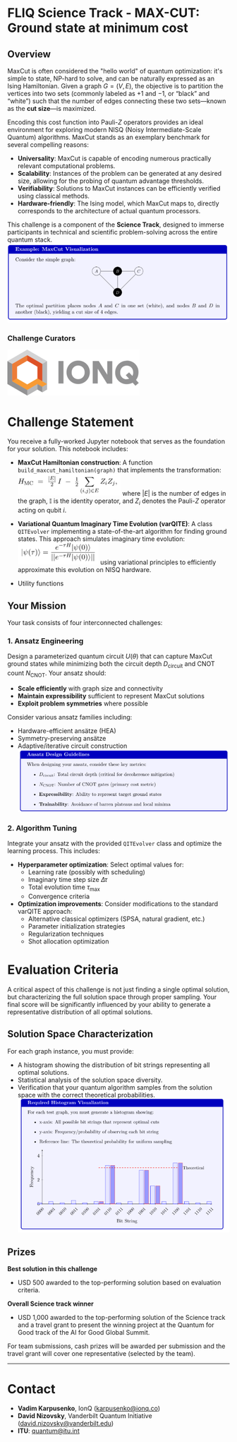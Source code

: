 # FLIQ Science Track - MAX-CUT: Ground state at minimum cost

## Overview

MaxCut is often considered the "hello world" of quantum optimization: it's simple to state, NP-hard to solve, and can be naturally expressed as an Ising Hamiltonian. Given a graph $G = (V, E)$, the objective is to partition the vertices into two sets (commonly labeled as $+1$ and $-1$, or “black” and “white”) such that the number of edges connecting these two sets—known as the **cut size**—is maximized.

Encoding this cost function into Pauli-$Z$ operators provides an ideal environment for exploring modern NISQ (Noisy Intermediate-Scale Quantum) algorithms. MaxCut stands as an exemplary benchmark for several compelling reasons:

* **Universality**: MaxCut is capable of encoding numerous practically relevant computational problems.
* **Scalability**: Instances of the problem can be generated at any desired size, allowing for the probing of quantum advantage thresholds.
* **Verifiability**: Solutions to MaxCut instances can be efficiently verified using classical methods.
* **Hardware-friendly**: The Ising model, which MaxCut maps to, directly corresponds to the architecture of actual quantum processors.

This challenge is a component of the **Science Track**, designed to immerse participants in technical and scientific problem-solving across the entire quantum stack.
![fig](fig1.png)
### Challenge Curators
![fig](fig2.png)

# Challenge Statement

You receive a fully-worked Jupyter notebook that serves as the foundation for your solution. This notebook includes:

* **MaxCut Hamiltonian construction**: A function `build_maxcut_hamiltonian(graph)` that implements the transformation:
![fig](fig3.png)
    where $|E|$ is the number of edges in the graph, $\mathbb{I}$ is the identity operator, and $Z_i$ denotes the Pauli-$Z$ operator acting on qubit $i$.

* **Variational Quantum Imaginary Time Evolution (varQITE)**: A class `QITEvolver` implementing a state-of-the-art algorithm for finding ground states. This approach simulates imaginary time evolution:
![fig](fig4.png)
using variational principles to efficiently approximate this evolution on NISQ hardware.

* Utility functions

## Your Mission

Your task consists of four interconnected challenges:

### 1. Ansatz Engineering

Design a parameterized quantum circuit $U(\theta)$ that can capture MaxCut ground states while minimizing both the circuit depth $D_{\text{circuit}}$ and CNOT count $N_{\text{CNOT}}$. Your ansatz should:

* **Scale efficiently** with graph size and connectivity
* **Maintain expressibility** sufficient to represent MaxCut solutions
* **Exploit problem symmetries** where possible

Consider various ansatz families including:

* Hardware-efficient ansätze (HEA)
* Symmetry-preserving ansätze
* Adaptive/iterative circuit construction
![fig](fig5.png)
### 2. Algorithm Tuning

Integrate your ansatz with the provided `QITEvolver` class and optimize the learning process. This includes:

* **Hyperparameter optimization**: Select optimal values for:
    * Learning rate (possibly with scheduling)
    * Imaginary time step size $\Delta\tau$
    * Total evolution time $\tau_{\text{max}}$
    * Convergence criteria
* **Optimization improvements**: Consider modifications to the standard varQITE approach:
    * Alternative classical optimizers (SPSA, natural gradient, etc.)
    * Parameter initialization strategies
    * Regularization techniques
    * Shot allocation optimization

# Evaluation Criteria

A critical aspect of this challenge is not just finding a single optimal solution, but characterizing the full solution space through proper sampling. Your final score will be significantly influenced by your ability to generate a representative distribution of all optimal solutions.

## Solution Space Characterization

For each graph instance, you must provide:
* A histogram showing the distribution of bit strings representing all optimal solutions.
* Statistical analysis of the solution space diversity.
* Verification that your quantum algorithm samples from the solution space with the correct theoretical probabilities.
![fig](fig6.png)
## Prizes

**Best solution in this challenge**
* USD 500 awarded to the top-performing solution based on evaluation criteria.

**Overall Science track winner**
* USD 1,000 awarded to the top-performing solution of the Science track and a travel grant to present the winning project at the Quantum for Good track of the AI for Good Global Summit.

For team submissions, cash prizes will be awarded per submission and the travel grant will cover one representative (selected by the team).

---

# Contact

* **Vadim Karpusenko**, IonQ ([karpusenko@ionq.co](mailto:karpusenko@ionq.co))
* **David Nizovsky**, Vanderbilt Quantum Initiative ([david.nizovsky@vanderbilt.edu](mailto:david.nizovsky@vanderbilt.edu))
* **ITU**: [quantum@itu.int](mailto:quantum@itu.int)